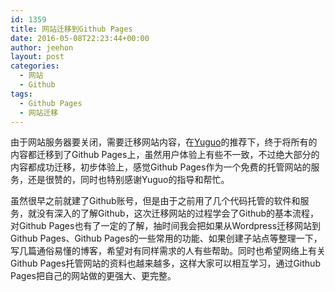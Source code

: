 ```yaml
---
id: 1359
title: 网站迁移到Github Pages
date: 2016-05-08T22:23:44+00:00
author: jeehon
layout: post
categories:
  - 网站
  - Github
tags:
  - Github Pages
  - 网站迁移
---
```

由于网站服务器要关闭，需要迁移网站内容，在<a href="http://yuguo.us">Yuguo</a>的推荐下，终于将所有的内容都迁移到了Github Pages上，虽然用户体验上有些不一致，不过绝大部分的内容都成功迁移，初步体验上，感觉Github Pages作为一个免费的托管网站的服务，还是很赞的，同时也特别感谢Yuguo的指导和帮忙。

虽然很早之前就建了Github账号，但是由于之前用了几个代码托管的软件和服务，就没有深入的了解Github，这次迁移网站的过程学会了Github的基本流程，对Github Pages也有了一定的了解，抽时间我会把如果从Wordpress迁移网站到Github Pages、Github Pages的一些常用的功能、如果创建子站点等整理一下，写几篇通俗易懂的博客，希望对有同样需求的人有些帮助。同时也希望网络上有关Github Pages托管网站的资料也越来越多，这样大家可以相互学习，通过Github Pages把自己的网站做的更强大、更完整。